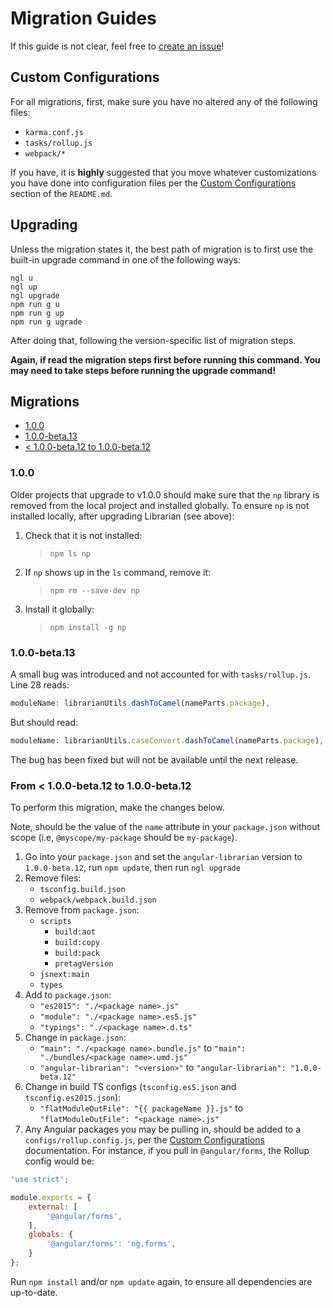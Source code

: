 # Migration Guides

If this guide is not clear, feel free to [create an issue](https://github.com/gonzofish/angular-librarian/issues/new?title=[Migration]%20)!

## Custom Configurations

For all migrations, first, make sure you have no altered any of the following
files:

- `karma.conf.js`
- `tasks/rollup.js`
- `webpack/*`

If you have, it is **highly** suggested that you move whatever customizations
you have done into configuration files per the
[Custom Configurations](README.md#custom-config) section of the `README.md`.

## Upgrading

Unless the migration states it, the best path of migration is to first use the
built-in upgrade command in one of the following ways:

```shell
ngl u
ngl up
ngl upgrade
npm run g u
npm run g up
npm run g ugrade
```

After doing that, following the version-specific list of migration steps.

**Again, if read the migration steps first before running this command. You
may need to take steps before running the upgrade command!**

## Migrations

- [1.0.0](#v1)
- [1.0.0-beta.13](#1beta13)
- [< 1.0.0-beta.12 to 1.0.0-beta.12](#1beta12)

### <a id="v1"></a>1.0.0

Older projects that upgrade to v1.0.0 should make sure that the `np` library is
removed from the local project and installed globally. To ensure `np` is not
installed locally, after upgrading Librarian (see above):

1. Check that it is not installed:
    > ```shell
    > npm ls np
    > ```
2. If `np` shows up in the `ls` command, remove it:
    > ```shell
    > npm rm --save-dev np
    > ```
3. Install it globally:
    > ```shell
    > npm install -g np
    > ```

### <a id="1beta13"></a>1.0.0-beta.13

A small bug was introduced and not accounted for with `tasks/rollup.js`. Line
28 reads:

```javascript
moduleName: librarianUtils.dashToCamel(nameParts.package),
```

But should read:

```javascript
moduleName: librarianUtils.caseConvert.dashToCamel(nameParts.package),
```

The bug has been fixed but will not be available until the next release.

### <a id="1beta12"></a>From < 1.0.0-beta.12 to 1.0.0-beta.12

To perform this migration, make the changes below.

Note, <package name> should be the value of the `name` attribute in your
`package.json` without scope (i.e, `@myscope/my-package` should be
`my-package`).

1. Go into your `package.json` and set the `angular-librarian` version to
   `1.0.0-beta.12`, run `npm update`, then run `ngl upgrade`
1. Remove files:
    - `tsconfig.build.json`
    - `webpack/webpack.build.json`
2. Remove from `package.json`:
    - `scripts`
        - `build:aot`
        - `build:copy`
        - `build:pack`
        - `pretagVersion`
    - `jsnext:main`
    - `types`
3. Add to `package.json`:
    - `"es2015": "./<package name>.js"`
    - `"module": "./<package name>.es5.js"`
    - `"typings": "./<package name>.d.ts"`
4. Change in `package.json`:
    - `"main": "./<package name>.bundle.js"` to `"main": "./bundles/<package name>.umd.js"`
    - `"angular-librarian": "<version>"` to `"angular-librarian": "1.0.0-beta.12"`
5. Change in build TS configs (`tsconfig.es5.json` and `tsconfig.es2015.json`):
    - `"flatModuleOutFile": "{{ packageName }}.js"` to
      `"flatModuleOutFile": "<package name>.js"`
6. Any Angular packages you may be pulling in, should be added to a
   `configs/rollup.config.js`, per the [Custom Configurations](README.md#custom-config)
   documentation. For instance, if you pull in `@angular/forms`, the Rollup config would
   be:

```javascript
'use strict';

module.exports = {
    external: [
        '@angular/forms',
    ],
    globals: {
        '@angular/forms': 'ng.forms',
    }
};
```

Run `npm install` and/or `npm update` again, to ensure all dependencies are up-to-date.

